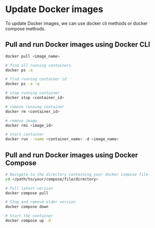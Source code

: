 # Update Docker images

To update Docker images, we can use docker cli methods or docker compose methods.

## Pull and run Docker images using Docker CLI

```bash
docker pull <image_name>

# find all running containers
docker ps -a

# find running container id
docker ps -a -q

# stop running container
docker stop <container_id>

# remove running container
docker rm <container_id>

# remove image
docker rmi <image_id>

# start container
docker run --name <container_name> -d <image_name>
```

## Pull and run Docker images using Docker Compose

```bash
# Navigate to the directory containing your docker compose file
cd </path/to/your/compose/file/directory>

# Pull latest version
docker compose pull

# Stop and remove older version
docker compose down

# Start the container
docker compose up -d
```
